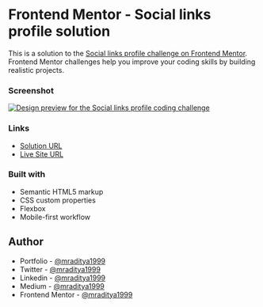 # Frontend Mentor - Social links profile solution

This is a solution to the [Social links profile challenge on Frontend Mentor](https://www.frontendmentor.io/challenges/social-links-profile-UG32l9m6dQ). Frontend Mentor challenges help you improve your coding skills by building realistic projects.

### Screenshot

[![Design preview for the Social links profile coding challenge](https://fm-32-social-links-profile.netlify.app/design/desktop-preview.jpg)](https://fm-32-social-links-profile.netlify.app)

### Links

- [Solution URL](https://www.frontendmentor.io/solutions/social-links-profile-doVOndGZ0d)
- [Live Site URL](https://fm-32-social-links-profile.netlify.app)

### Built with

- Semantic HTML5 markup
- CSS custom properties
- Flexbox
- Mobile-first workflow

## Author

- Portfolio - [@mraditya1999](https://adityayadav-dev.netlify.app)
- Twitter - [@mraditya1999](https://twitter.com/mraditya1999)
- Linkedin - [@mraditya1999](https://www.linkedin.com/in/mraditya1999/)
- Medium - [@mraditya1999](https://medium.com/@mraditya1999)
- Frontend Mentor - [@mraditya1999](https://www.frontendmentor.io/profile/Aditya-oss-creator)
